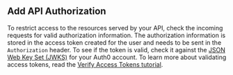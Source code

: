 ## Add API Authorization

To restrict access to the resources served by your API, check the incoming requests for valid authorization information. 
The authorization information is stored in the access token created for the user and needs to be sent in the `Authorization` header. To see if the token is valid, check it against the [JSON Web Key Set (JWKS)](/jwks) for your Auth0 account. To learn more about validating access tokens, read the [Verify Access Tokens tutorial](/api-auth/tutorials/verify-access-token).
